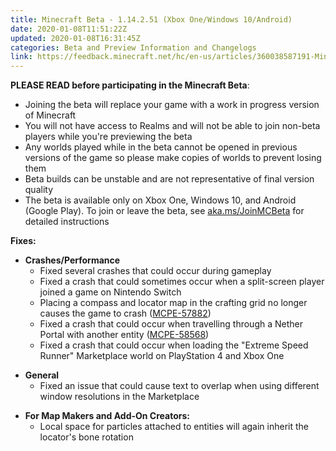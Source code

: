 ```yaml
---
title: Minecraft Beta - 1.14.2.51 (Xbox One/Windows 10/Android)
date: 2020-01-08T11:51:22Z
updated: 2020-01-08T16:31:45Z
categories: Beta and Preview Information and Changelogs
link: https://feedback.minecraft.net/hc/en-us/articles/360038587191-Minecraft-Beta-1-14-2-51-Xbox-One-Windows-10-Android-
---
```


**PLEASE READ before participating in the Minecraft Beta**:

- Joining the beta will replace your game with a work in progress version of Minecraft
- You will not have access to Realms and will not be able to join non-beta players while you're previewing the beta
- Any worlds played while in the beta cannot be opened in previous versions of the game so please make copies of worlds to prevent losing them
- Beta builds can be unstable and are not representative of final version quality
- The beta is available only on Xbox One, Windows 10, and Android (Google Play). To join or leave the beta, see [aka.ms/JoinMCBeta](https://aka.ms/JoinMCBeta) for detailed instructions 

**Fixes:**

- **Crashes/Performance**
  - Fixed several crashes that could occur during gameplay
  - Fixed a crash that could sometimes occur when a split-screen player joined a game on Nintendo Switch
  - Placing a compass and locator map in the crafting grid no longer causes the game to crash ([MCPE-57882](https://bugs.mojang.com/browse/MCPE-57882))
  - Fixed a crash that could occur when travelling through a Nether Portal with another entity ([MCPE-58568](https://bugs.mojang.com/browse/MCPE-58568))
  - Fixed a crash that could occur when loading the "Extreme Speed Runner" Marketplace world on PlayStation 4 and Xbox One  

<!-- -->

- **General**
  - Fixed an issue that could cause text to overlap when using different window resolutions in the Marketplace

<!-- -->

- **For Map Makers and Add-On Creators:**
  - Local space for particles attached to entities will again inherit the locator's bone rotation
